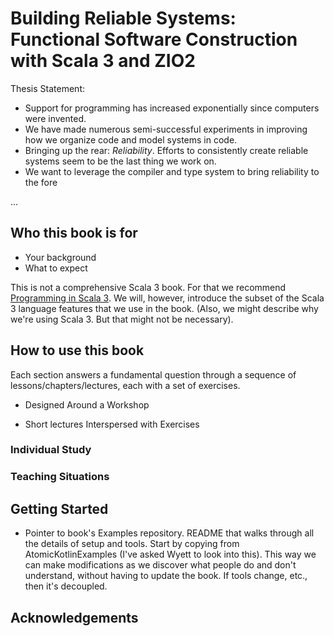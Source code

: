 # Building Reliable Systems: Functional Software Construction with Scala 3 and ZIO2

Thesis Statement:

* Support for programming has increased exponentially since computers were
  invented.
* We have made numerous semi-successful experiments in improving how we organize
  code and model systems in code.
* Bringing up the rear: *Reliability*. Efforts to consistently create reliable
  systems seem to be the last thing we work on.
* We want to leverage the compiler and type system to bring reliability to
  the fore

...

## Who this book is for

* Your background
* What to expect

This is not a comprehensive Scala 3 book. For that we recommend [Programming in
Scala 3](https://www.TODO.com). We will, however, introduce the subset of the Scala 3 language
features that we use in the book. (Also, we might describe why we're using
Scala 3. But that might not be necessary).

## How to use this book

Each section answers a fundamental question through a sequence of
lessons/chapters/lectures, each with a set of exercises.

* Designed Around a Workshop

* Short lectures Interspersed with Exercises

### Individual Study

### Teaching Situations

## Getting Started

* Pointer to book's Examples repository. README that walks through all the
  details of setup and tools. Start by copying from AtomicKotlinExamples (I've
  asked Wyett to look into this). This way we can make modifications as we
  discover what people do and don't understand, without having to update the
  book. If tools change, etc., then it's decoupled.

## Acknowledgements
